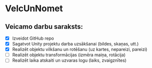 # VelcUnNomet
## Veicamo darbu saraksts:
- [x] Izveidot GitHub repo
- [x] Sagatvot Unity projektu darba uzsākšanai (bildes, skaņas, utt.)
- [x] Realizēt objektu vilkšanu un rotēšanu (uz kartes, nepareizi, pareizi)
- [ ] Realizēt objektu transformācijas (izmēra maiņa, rotācija)
- [ ] Realizēt laika atskaiti un uzvaras logu (laiks, zvaigznītes)

